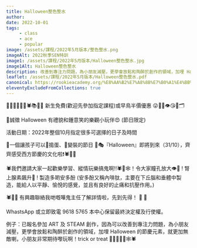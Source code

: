 ```yaml
---
title: Halloween整色整水
author:
date: 2022-10-01
tags: 
     - class
     - ace
     - popular
image: /assets/課程/2022年5月版本/整色整水.png
imageAlt: 2022秋季SEN特訓
image1: /assets/課程/2022年5月版本/Halloween整色整水.jpg
image1Alt: Halloween整色整水
description: 改善到專注力問題，為小朋友減壓，更學會放鬆和陶醉於創作的領域，加埋 Halloween 的節慶元素，就更加無敵喇，小朋友非常期待嚟玩啊！trick or treat
leaflet: /assets/課程/2022年5月版本/Halloween整色整水.pdf
canonical: https://rookieacademy.org/%E8%AA%B2%E7%A8%8B%E7%B0%A1%E4%BB%8B/Halloween%E6%95%B4%E8%89%B2%E6%95%B4%E6%B0%B4/
eleventyExcludeFromCollections: true
---
```

🎃🙃🧟‍♀️🎉😍🕷📚🐾🦂 新生免費(歡迎先參加指定課程)或早鳥半價優惠 😜🌸🐡👁😘🎃🗂

🍬誠徵 Halloween 有禮貌和鍾意笑的樂觀小玩伴😍  (節日限定)

活動日期：2022年整個10月指定很多可選擇的日子及時間

🎃一個讓孩子可以🥁搗蛋、🕺變裝的節日 👯🎭『Halloween』即將到來（31/10），齊齊感受西方節慶的文化啦❗🕷🧟‍♀️

🕷️我們邀請大家一起歡樂學習、縱情玩樂搞鬼啊!!🕷🦂🕸！令大家瞳孔放大👁🎉 ! 腎上腺素飆升🎃 ! 製造多啲安多酚 (安多酚又稱內啡肽，主要在下丘腦和垂體中製造，能給人以平靜、愉悅的感覺，並且有良好的止痛和抗壓作用。)

🕷🧟‍♀️ 有興趣聯絡我哋嘅嘩鬼主任了解詳情啦，先到先得！ 🎃 🤪 

WhastsApp  或立即致電 9618 5765
本中心保留最終決定權及行使權。

例子：已報名參加 ART 及 STEAM 創作，因為可以改善到專注力問題，為小朋友減壓，更學會放鬆和陶醉於創作的領域，加埋 Halloween 的節慶元素，就更加無敵喇，小朋友非常期待嚟玩啊！trick or treat 🧛🏼‍♀️🧟‍♂️🕸️🕷️